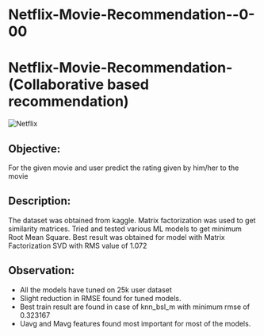 # Netflix-Movie-Recommendation--0-00
Netflix-Movie-Recommendation-(Collaborative based recommendation)
===================================================================

![Netflix](/netflix.jpg)

## Objective: 
For the given movie and user predict the rating given by him/her to the movie

## Description: 
The dataset was obtained from kaggle. Matrix factorization was used to get similarity
matrices. Tried and tested various ML models to get minimum Root Mean Square. Best result was
obtained for model with Matrix Factorization SVD with RMS value of 1.072

## Observation:

* All the models have tuned on 25k user dataset
* Slight reduction in RMSE found for tuned models.
* Best train result are found in case of knn_bsl_m with minimum rmse of 0.323167
* Uavg and Mavg features found most important for most of the models.
